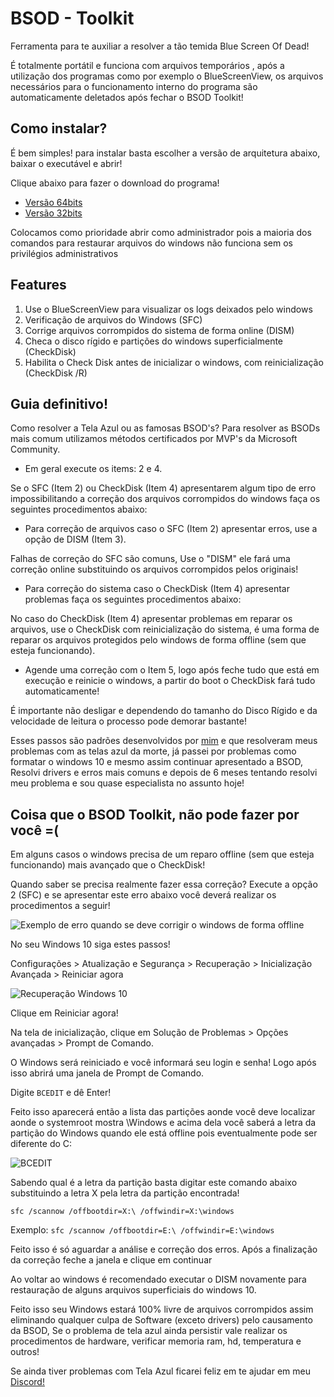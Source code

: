 
# BSOD - Toolkit
Ferramenta para te auxiliar a resolver a tão temida Blue Screen Of Dead!

É totalmente portátil e funciona com arquivos temporários , após  a utilização dos programas como por exemplo o BlueScreenView, os arquivos necessários para o funcionamento interno do programa são automaticamente deletados após fechar o BSOD Toolkit!

## Como instalar?
É bem simples! para instalar basta escolher a versão de arquitetura abaixo, baixar o executável e abrir!

Clique abaixo para fazer o download do programa!

 - [Versão 64bits](https://github.com/nicollasfeitosa/BSOD/raw/master/BSOD.exe)
 - [Versão 32bits](https://github.com/nicollasfeitosa/BSOD/raw/master/BSODx32.exe)

Colocamos como prioridade abrir como administrador pois a maioria dos comandos para restaurar arquivos do windows não funciona sem os privilégios administrativos

## Features

 1. Use o BlueScreenView para visualizar os logs deixados pelo windows
 2. Verificação de arquivos do Windows (SFC)
 3. Corrige arquivos corrompidos do sistema de forma online (DISM)
 4. Checa o disco rígido e partições do windows superficialmente (CheckDisk)
 5. Habilita o Check Disk antes de inicializar o windows, com reinicialização (CheckDisk /R) 

## Guia definitivo!
Como resolver a Tela Azul ou as famosas BSOD's?
Para resolver as BSODs mais comum utilizamos métodos certificados por MVP's da Microsoft Community.

 - Em geral execute os items: 2 e 4.

Se o SFC (Item 2) ou CheckDisk (Item 4) apresentarem algum tipo de erro impossibilitando a correção dos arquivos corrompidos do windows faça os seguintes procedimentos abaixo:

 - Para correção de arquivos caso o SFC (Item 2) apresentar erros, use a opção de DISM (Item 3).

Falhas de correção do SFC são comuns, Use o "DISM" ele fará uma correção online substituindo os arquivos corrompidos pelos originais!

 - Para correção do sistema caso o CheckDisk (Item 4) apresentar problemas faça os seguintes procedimentos abaixo:

No caso do CheckDisk (Item 4) apresentar problemas em reparar os arquivos, use o CheckDisk com reinicialização do sistema, é uma forma de reparar os arquivos protegidos pelo windows de forma offline (sem que esteja funcionando).

 - Agende uma correção com o Item 5, logo após feche tudo que está em execução e reinicie o windows, a partir do boot o CheckDisk fará tudo automaticamente!

É importante não desligar e dependendo do tamanho do Disco Rígido e da velocidade de leitura o processo pode demorar bastante!

Esses passos são padrões desenvolvidos por [mim](https://www.nicollasfeitosa.com) e que resolveram meus problemas com as telas azul da morte, já passei por problemas como formatar o windows 10 e mesmo assim continuar apresentado a BSOD, Resolvi drivers e erros mais comuns e depois de 6 meses tentando resolvi meu problema e sou quase especialista no assunto hoje!

## Coisa que o BSOD Toolkit, não pode fazer por você =(

Em alguns casos o windows precisa de um reparo offline (sem que esteja funcionando) mais avançado que o CheckDisk!

Quando saber se precisa realmente fazer essa correção? 
Execute a opção 2 (SFC) e se apresentar este erro abaixo você deverá realizar os procedimentos a seguir!

![Exemplo de erro quando se deve corrigir o windows de forma offline](https://i.imgur.com/qaslD8m.png)

No seu Windows 10 siga estes passos!

Configurações > Atualização e Segurança > Recuperação > Inicialização Avançada > Reiniciar agora

![Recuperação Windows 10](https://i.imgur.com/N85nW85.png)

Clique em Reiniciar agora!

Na tela de inicialização, clique em Solução de Problemas > Opções avançadas > Prompt de Comando.

O Windows será reiniciado e você informará seu login e senha!
Logo após isso abrirá uma janela de Prompt de Comando.

Digite `BCEDIT` e dê Enter!

Feito isso aparecerá então a lista das partições aonde você deve localizar aonde o systemroot mostra \Windows e acima dela você saberá a letra da partição do Windows quando ele está offline pois eventualmente pode ser diferente do C:

![BCEDIT](https://i.imgur.com/37Htv64.png)

Sabendo qual é a letra da partição basta digitar este comando abaixo substituindo a letra X pela letra da partição encontrada!

    sfc /scannow /offbootdir=X:\ /offwindir=X:\windows

Exemplo: `sfc /scannow /offbootdir=E:\ /offwindir=E:\windows`

Feito isso é só aguardar a análise e correção dos erros.
Após a finalização da correção feche a janela e clique em continuar

Ao voltar ao windows é recomendado executar o DISM novamente para restauração de alguns arquivos superficiais do windows 10.

Feito isso seu Windows estará 100% livre de arquivos corrompidos assim eliminando qualquer culpa de Software (exceto drivers) pelo causamento da BSOD, Se o problema de tela azul ainda persistir vale realizar os procedimentos de hardware, verificar memoria ram, hd, temperatura e outros!  

Se ainda tiver problemas com Tela Azul ficarei feliz em te ajudar em meu [Discord!](https://discord.gg/39U3AMe)



